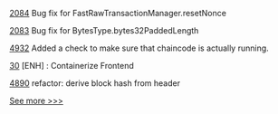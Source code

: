 
[2084](https://github.com/hyperledger/web3j/pull/2084) Bug fix for FastRawTransactionManager.resetNonce

[2083](https://github.com/hyperledger/web3j/pull/2083) Bug fix for BytesType.bytes32PaddedLength

[4932](https://github.com/hyperledger/fabric/pull/4932) Added a check to make sure that chaincode is actually running.

[30](https://github.com/hyperledger-labs/aifaq/pull/30) [ENH] : Containerize Frontend

[4890](https://github.com/hyperledger/iroha/pull/4890) refactor: derive block hash from header


[See more >>>](https://start-here.hyperledger.org/pull-requests)
